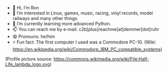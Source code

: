 - 👋 Hi, I’m Ron
- 👀 I’m interested in Linux, games, music, racing, vinyl records, model railways and many other things.
- 🌱 I’m currently learning more advanced Python.
- 📫 You can reach me by e-mail: c2b[plus]reachme[at]demmer[dot]ruhr
- 😄 Pronouns: he/him
- ⚡ Fun fact: The first computer I used was a Commodore PC-10. (Wiki: https://en.wikipedia.org/wiki/Commodore_IBM_PC_compatible_systems)


(Profile picture source: https://commons.wikimedia.org/wiki/File:Half-Life_lambda_logo.svg)
<!---
rhdemmer/rhdemmer is a ✨ special ✨ repository because its `README.md` (this file) appears on your GitHub profile.
You can click the Preview link to take a look at your changes.
--->
